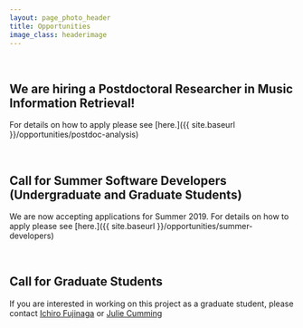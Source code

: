 ```yaml
---
layout: page_photo_header
title: Opportunities
image_class: headerimage
---
```

<br>  

## We are hiring a Postdoctoral Researcher in Music Information Retrieval!

For details on how to apply please see [here.]({{ site.baseurl }}/opportunities/postdoc-analysis)

<br>  

## Call for Summer Software Developers (Undergraduate and Graduate Students)

We are now accepting applications for Summer 2019\. For details on how to apply please see [here.]({{ site.baseurl }}/opportunities/summer-developers)

<br>  

## Call for Graduate Students

If you are interested in working on this project as a graduate student, please contact [Ichiro Fujinaga](mailto:ich@music.mcgill.ca) or [Julie Cumming](mailto:julie.cumming@mcgill.ca)
